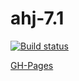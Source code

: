 # ahj-7.1

[![Build status](https://ci.appveyor.com/api/projects/status/847c7ead892qc3c2?svg=true)](https://ci.appveyor.com/project/i-hit/ahj-7-2)

[GH-Pages](https://i-hit.github.io/ahj-7.1/)

